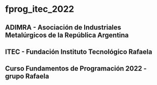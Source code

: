 # fprog_itec_2022
## ADIMRA - Asociación de Industriales Metalúrgicos de la República Argentina
## ITEC - Fundación Instituto Tecnológico Rafaela
## Curso Fundamentos de Programación 2022 - grupo Rafaela

